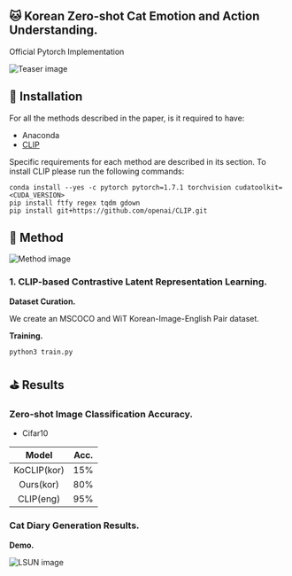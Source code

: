 ## :cat: Korean Zero-shot Cat Emotion and Action Understanding.
Official Pytorch Implementation

![Teaser image](https://kr.object.ncloudstorage.com/resume/boostcamp/teaser.png)

## :floppy_disk: Installation
For all the methods described in the paper, is it required to have:
- Anaconda
- [CLIP](https://github.com/openai/CLIP)

Specific requirements for each method are described in its section. 
To install CLIP please run the following commands:
  ```shell script
conda install --yes -c pytorch pytorch=1.7.1 torchvision cudatoolkit=<CUDA_VERSION>
pip install ftfy regex tqdm gdown
pip install git+https://github.com/openai/CLIP.git
```

## :hammer: Method
![Method image](https://kr.object.ncloudstorage.com/resume/boostcamp/main_figure.png)

### 1. CLIP-based Contrastive Latent Representation Learning.
**Dataset Curation.**

We create an MSCOCO and WiT Korean-Image-English Pair dataset.

**Training.**
```
python3 train.py
```

## :golf: Results

### Zero-shot Image Classification Accuracy.
- Cifar10

|Model| Acc. |
|:-:|:-:|
| KoCLIP(kor)  | 15% |
|  Ours(kor)  | 80%  |
|  CLIP(eng) | 95%  |



### Cat Diary Generation Results.

**Demo.**

![LSUN image](https://kr.object.ncloudstorage.com/resume/boostcamp/demo.png)
